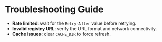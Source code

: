 # Troubleshooting Guide

- **Rate limited**: wait for the `Retry-After` value before retrying.
- **Invalid registry URL**: verify the URL format and network connectivity.
- **Cache issues**: clear `CACHE_DIR` to force refresh.
